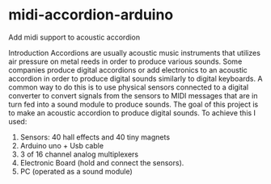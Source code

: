 # midi-accordion-arduino
Add midi support to acoustic accordion

Introduction
Accordions are usually acoustic music instruments that utilizes air pressure on metal reeds in order to produce various sounds. Some companies produce digital accordions or add electronics to an acoustic accordion in order to produce digital sounds similarly to digital keyboards. A common way to do this is to use physical sensors connected to a digital converter to convert signals from the sensors to MIDI messages that are in turn fed into a sound module to produce sounds. 
The goal of this project is to make an acoustic accordion to produce digital sounds. To achieve this I used:
1. Sensors: 40 hall effects and 40 tiny magnets
2. Arduino uno + Usb cable
3. 3 of 16 channel analog multiplexers  
4. Electronic Board (hold and connect the sensors).
5. PC (operated as a sound module)



